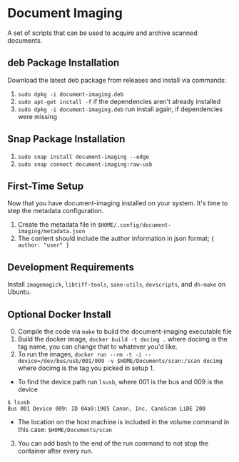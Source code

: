 # Document Imaging

A set of scripts that can be used to acquire and archive scanned documents.

## deb Package Installation

Download the latest deb package from releases and install via commands:

1. `sudo dpkg -i document-imaging.deb`
2. `sudo apt-get install -f` if the dependencies aren't already installed
3. `sudo dpkg -i document-imaging.deb` run install again, if dependencies were missing

## Snap Package Installation

1. `sudo snap install document-imaging --edge`
2. `sudo snap connect document-imaging:raw-usb`

## First-Time Setup

Now that you have document-imaging installed on your system. It's time to step the metadata configuration.

1. Create the metadata file in `$HOME/.config/document-imaging/metadata.json`
2. The content should include the author information in json format; `{ author: "user" }`

## Development Requirements

Install `imagemagick`, `libtiff-tools`, `sane-utils`, `devscripts`, and `dh-make` on Ubuntu.

## Optional Docker Install

0. Compile the code via `make` to build the document-imaging executable file
1. Build the docker image, `docker build -t docimg .` where docimg is the tag name, you can change that to whatever you'd like.
2. To run the images, `docker run --rm -t -i --device=/dev/bus/usb/001/009 -v $HOME/Documents/scan:/scan docimg` where docimg is the tag you picked in setup 1.
  - To find the device path run `lsusb`, where 001 is the bus and 009 is the device
```
$ lsusb
Bus 001 Device 009: ID 04a9:1905 Canon, Inc. CanoScan LiDE 200
```
  - The location on the host machine is included in the volume command in this case: `$HOME/Documents/scan`
3. You can add bash to the end of the run command to not stop the container after every run.
